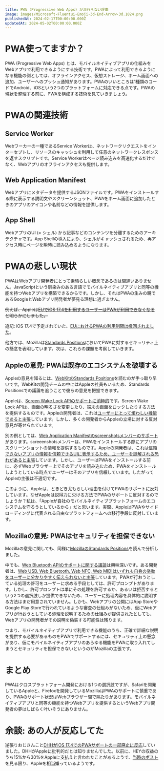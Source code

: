 ```yaml
---
title: PWA (Progressive Web Apps) が流行らない理由
image: images/Microsoft-Fluentui-Emoji-3d-End-Arrow-3d.1024.png
publishedAt: 2024-02-17T00:00:00.000Z
updatedAt: 2024-05-02T00:00:00.000Z
---
```


<h1 id="he7ea675c1e">PWA使ってますか？</h1><p>PWA (Progressive Web Apps) とは、モバイルネイティブアプリの仕組みをWebアプリで利用できるようにする技術です。PWAによって利用できるようになる機能の例としては、オフラインアクセス、仮想ストレージ、ホーム画面への追加、ユーザーへのプッシュ通知があります。PWAのいいところは1種類のコードでAndroid、iOSという2つのプラットフォームに対応できる点です。PWAの現状を整理する前に、PWAを構成する技術を見ていきましょう。</p><h1 id="h14a1c58cfd">PWAの関連技術</h1><h2 id="h50d23d7944">Service Worker</h2><p>Webワーカーの一種であるService Workerは、ネットワークリクエストをインターセプトし、リソースのキャッシュを利用して任意のネットワークレスポンスを返すスクリプトです。Service Workerはページ読み込みを高速化するだけでなく、Webアプリのオフラインアクセスも提供します。</p><h2 id="hbf3351015c">Web Application Manifest</h2><p>Webアプリにメタデータを提供するJSONファイルです。PWAをインストールする際に表示する説明文やスクリーンショット、PWAをホーム画面に追加したときのアプリのアイコンや名前などの情報を提供します。</p><h2 id="h19cb2713f6">App Shell</h2><p>WebアプリのUI (= シェル) から記事などのコンテンツを分離するためのアーキテクチャです。App Shellの導入により、シェルがキャッシュされるため、再アクセス時にページを瞬時に読み込めるようになります。</p><h1 id="h4c162e7f85">PWAの悲しい現状</h1><p>PWAはWebアプリ開発者にとって素晴らしい概念であるのは間違いありません。JavaScriptという馴染みのある言語でモバイルネイティブアプリと同等の機能を持つWebアプリを構築できるからです。しかし、それはPWAの生みの親であるGoogleとWebアプリ開発者が夢見る理想に過ぎません。</p><p><s>例えば、Appleは</s><a href="https://gigazine.net/news/20240216-ios-17-4-removes-web-apps-pwa/" target="_blank" rel="noopener noreferrer nofollow"><s>EUでiOS 17.4を利用するユーザーはPWAが利用できなくなる</s></a><s>と明らかにしました。</s></p><p>追記: iOS 17.4で予定されていた、<a href="https://gigazine.net/news/20240302-apple-pwa-support-not-remove/" target="_blank" rel="noopener noreferrer nofollow">EUにおけるPWAの利用制限は撤回されました</a>。</p><p>他方では、Mozillaは<a href="https://github.com/mozilla/standards-positions" target="_blank" rel="noopener noreferrer nofollow">Standards Positions</a>においてPWAに対するセキュリティ上の懸念を表明しています。次は、これらの課題を考察していきます。</p><p></p><h2 id="h1949f53f78">Appleの意見: PWAは既存のエコシステムを破壊する</h2><p>Appleの意見を知るには、<a href="https://github.com/WebKit/standards-positions" target="_blank" rel="noopener noreferrer nofollow">WebKitのStandards Positions</a>を読むのが手っ取り早いです。WebKitの開発チームの中にはAppleの社員もいるため、Standards Positionsでの議論を追うことで彼らの意見を把握できます。</p><p>Appleは、<a href="https://github.com/WebKit/standards-positions/issues/19" target="_blank" rel="noopener noreferrer nofollow">Screen Wake Lock APIのサポートに消極的</a>です。Screen Wake Lock APIは、画面の明るさを変更したり、端末の画面をロックしたりする方法を提供するものです。Appleの開発者は、これは<a href="https://github.com/WebKit/standards-positions/issues/19#issuecomment-1192089037" target="_blank" rel="noopener noreferrer nofollow">ユーザーにとって煩わしい機能であると主張</a>しています。しかし、多くの開発者からAppleの立場に対する反対意見が寄せられています。</p><p>別の例としては、<a href="https://github.com/WebKit/standards-positions/issues/49" target="_blank" rel="noopener noreferrer nofollow">Web Application Manifestのscreenshotsメンバーのサポート</a>があります。screeenshotsメンバーは、PWAをインストールする際にアプリのスクリーンショットの情報を提供するものです。Appleの開発者は、これは<a href="https://github.com/WebKit/standards-positions/issues/49#issuecomment-1232349214" target="_blank" rel="noopener noreferrer nofollow">信頼できないアプリの情報を信頼できるUIに表示するため、ユーザーを誤解される恐れがあると主張</a>しています。しかし、ユーザーはPWAをインストールする前に、必ずWebブラウザー上でそのアプリを読み込むため、PWAをインストールしようとしている時点でユーザーはそのアプリを信頼しています。したがってAppleの主張は不適切です。</p><p>このように、Appleは、ときどき尤もらしい理由を付けてPWAのサポートに反対しています。なぜAppleは説得力に欠ける方法でPWAのサポートに反対するのでしょうか？私は、「Appleが自社のモバイルネイティブプラットフォームのエコシステムを守ろうとしているから」だと思います。実際、AppleはPWAやサイドローディングに代表される自由なプラットフォームへの移行手段に反対しています。</p><h2 id="h665c4836b3">Mozillaの意見: PWAはセキュリティを担保できない</h2><p>Mozillaの意見に関しても、同様に<a href="https://github.com/mozilla/standards-positions" target="_blank" rel="noopener noreferrer nofollow">MozillaのStandards Positions</a>を読んで分析しました。</p><p>中でも、<a href="https://github.com/mozilla/standards-positions/issues/95" target="_blank" rel="noopener noreferrer nofollow">Web Bluetooth APIのサポートに関する議論</a>は興味深いです。ある開発者は、<a href="https://github.com/mozilla/standards-positions/issues/95#issuecomment-644962468" target="_blank" rel="noopener noreferrer nofollow">Web USB, Web Bluetooth, Web NFC, Web MIDIはいずれも自身の挙動をユーザーに分かりやすく伝えられないと主張</a>しています。PWAが行おうとしている処理の許可をユーザーに求める手段としては、許可プロンプトがあります。しかし、許可プロンプトは単にその処理を許可するか、あるいは拒否するという2つの選択肢しか提供できないため、ユーザーに処理内容を具体的に説明する方法はまだ用意されていません。しかも、Webアプリの公開にはApp StoreやGoogle Play Storeで行われているような審査の仕組みがないため、仮にWebアプリが行おうとしている処理を説明するための仕組みが提供されたとしても、Webアプリの開発者がその説明を偽装する可能性は残ります。</p><p>つまり、モバイルネイティブアプリで利用できる機能のうち、正確で詳細な説明を提供する必要があるものをPWAでサポートするには、セキュリティ上の懸念があり、仮にモバイルネイティブアプリのあらゆる機能をPWAに取り入れてしまうとセキュリティを担保できないというのがMozillaの主張です。</p><h1 id="ha214098e44">まとめ</h1><p>PWAはクロスプラットフォーム開発における1つの選択肢ですが、Safariを開発しているAppleと、Firefoxを開発しているMozillaはPWAのサポートに慎重であり、PWAのサポート状況はWebブラウザー間で隔たりがあります。モバイルネイティブアプリと同等の機能を持つWebアプリを提供するというWebアプリ開発者の夢はしばらく叶いそうにありません。</p><h1 id="ha417532dec">余談: あの人が反応してた</h1><p>逆張りおじさんこと<a href="https://twitter.com/dhh/status/1755974833375211752" target="_blank" rel="noopener noreferrer nofollow">DHHがiOS 17.4でのPWAサポートの一部廃止に反応</a>していました。DHHがAppleに批判的だとは知りませんでした。以前に、HEYの収益のうち15%から30%をAppleに支払えと言われたことがあるようで、<a href="https://x.com/dhh/status/1272968382329942017" target="_blank" rel="noopener noreferrer nofollow">当時のポスト</a>を見る限り、Appleを相当嫌っているようです。</p>
